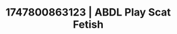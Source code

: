 ---
categories:
- Asian
- Erotic vulnerability
- Facial finish
- Kinky fairytales
- Pillow talk
image: /assets/images/1747800863123.jpg
layout: post
seo:
  description: Featured content with high-quality ABDL Play, Scat Fetish. HD images
    available.
  keywords: ABDL Play, Scat Fetish
  og_image: /assets/images/1747800863123.jpg
  schema_type: VisualArtwork
tags:
- ABDL Play
- Scat Fetish
- '#1747800863123'
title: 1747800863123 | ABDL Play Scat Fetish
---